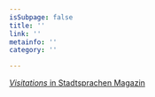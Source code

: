 ```yaml
---
isSubpage: false
title: ''
link: ''
metainfo: ''
category: ''

---
```

[_Visitations_ in Stadtsprachen Magazin](https://stadtsprachen.de/de/text/visitations/)